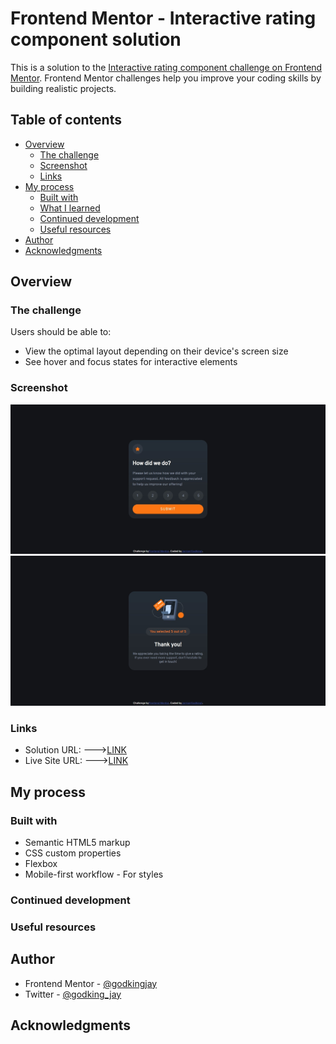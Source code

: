 # Frontend Mentor - Interactive rating component solution

This is a solution to the [Interactive rating component challenge on Frontend Mentor](https://www.frontendmentor.io/challenges/interactive-rating-component-koxpeBUmI). Frontend Mentor challenges help you improve your coding skills by building realistic projects. 

## Table of contents

- [Overview](#overview)
  - [The challenge](#the-challenge)
  - [Screenshot](#screenshot)
  - [Links](#links)
- [My process](#my-process)
  - [Built with](#built-with)
  - [What I learned](#what-i-learned)
  - [Continued development](#continued-development)
  - [Useful resources](#useful-resources)
- [Author](#author)
- [Acknowledgments](#acknowledgments)

## Overview

### The challenge

Users should be able to:

- View the optimal layout depending on their device's screen size
- See hover and focus states for interactive elements

### Screenshot

![](./screenshot.jpg)
![](./screenshot-thank-you.jpg)

### Links

- Solution URL:
  --->[LINK](https://www.frontendmentor.io/solutions/responsive-interactive-rating-component-html-css-js-efe9aHX_90)
- Live Site URL:
  --->[LINK](https://godkingjay.github.io/frontendmentor.io_Interactive-rating-component/)

## My process

### Built with

- Semantic HTML5 markup
- CSS custom properties
- Flexbox
- Mobile-first workflow - For styles


### Continued development

### Useful resources

## Author

- Frontend Mentor - [@godkingjay](https://www.frontendmentor.io/profile/godkingjay)
- Twitter - [@godking_jay](https://www.twitter.com/godking_jay)

## Acknowledgments
